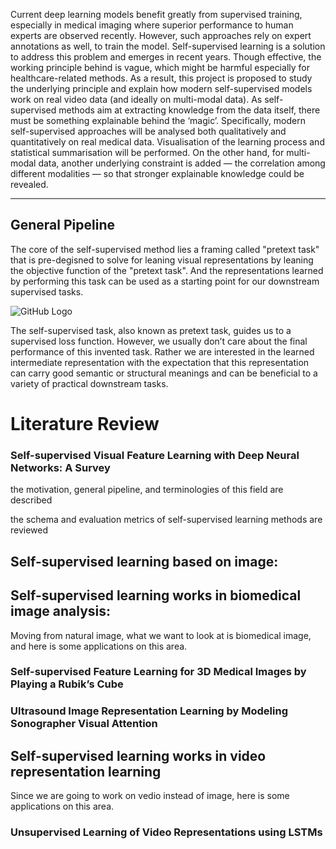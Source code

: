 
Current deep learning models benefit greatly from supervised training, especially in medical imaging where superior performance to human experts are observed recently. However, such approaches rely on expert annotations as well, to train the model. Self-supervised learning is a solution to address this problem and emerges in recent years. Though effective, the working principle behind is vague, which might be harmful especially for healthcare-related methods. As a result, this project is proposed to study the underlying principle and explain how modern self-supervised models work on real video data (and ideally on multi-modal data). As self-supervised methods aim at extracting knowledge from the data itself, there must be something explainable behind the ‘magic’. Specifically, modern self-supervised approaches will be analysed both qualitatively and quantitatively on real medical data. Visualisation of the learning process and statistical summarisation will be performed. On the other hand, for multi-modal data, another underlying constraint is added — the correlation among different modalities — so that stronger explainable knowledge could be revealed.

--------------------------------------------------


## General Pipeline

The core of the self-supervised method lies a framing called "pretext task" that is pre-degisned to solve for leaning visual representations by leaning the objective function of the "pretext task". And the representations learned by performing this task can be used as a starting point for our downstream supervised tasks.

![GitHub Logo](/Users/zhangkangning/Desktop/1.png)


The self-supervised task, also known as pretext task, guides us to a supervised loss function. However, we usually don’t care about the final performance of this invented task. Rather we are interested in the learned intermediate representation with the expectation that this representation can carry good semantic or structural meanings and can be beneficial to a variety of practical downstream tasks.


# Literature Review

### Self-supervised Visual Feature Learning with Deep Neural Networks: A Survey

the motivation, general pipeline, and terminologies of this field are described

the schema and evaluation metrics of self-supervised learning methods are reviewed


## Self-supervised learning based on image:




## Self-supervised learning works in biomedical image analysis:
Moving from natural image, what we want to look at is biomedical image, and here is some applications on this area.

### Self-supervised Feature Learning for 3D Medical Images by Playing a Rubik’s Cube




### Ultrasound Image Representation Learning by Modeling Sonographer Visual Attention



## Self-supervised learning works in video representation learning
Since we are going to work on vedio instead of image, here is some applications on this area.

### Unsupervised Learning of Video Representations using LSTMs




